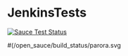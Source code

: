 # JenkinsTests
[![Sauce Test Status](https://saucelabs.com/buildstatus/YOUR_SAUCE_USERNAME)](https://saucelabs.com/u/parora)

#(/open_sauce/build_status/parora.svg


